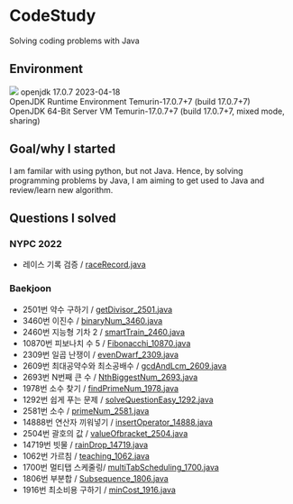 # CodeStudy
Solving coding problems with Java

## Environment
<img src="https://img.shields.io/badge/Java-61DAFB?style=flat&logo=React&logoColor=white"/>
openjdk 17.0.7 2023-04-18
<br>OpenJDK Runtime Environment Temurin-17.0.7+7 (build 17.0.7+7)
<br>OpenJDK 64-Bit Server VM Temurin-17.0.7+7 (build 17.0.7+7, mixed mode, sharing)

## Goal/why I started
I am familar with using python, but not Java. Hence, by solving programming problems by Java, I am aiming to get used to Java and review/learn new algorithm.

## Questions I solved
### NYPC 2022
<ul>
  <li>레이스 기록 검증 / <a href="https://github.com/Testen10/CodeStudy/blob/main/NYPC2022/raceRecord.java", target="_blank">raceRecord.java</a></li>
</ul>

### Baekjoon
<ul>
  <li>2501번 약수 구하기 / <a href="https://github.com/Testen10/CodeStudy/blob/main/Baekjoon/getDivisor_2501.java", target="_blank">getDivisor_2501.java</a></li>
  <li>3460번 이진수 / <a href="https://github.com/Testen10/CodeStudy/blob/main/Baekjoon/binaryNum_3460.java", target="_blank">binaryNum_3460.java</a></li>
  <li>2460번 지능형 기차 2 / <a href="https://github.com/Testen10/CodeStudy/blob/main/Baekjoon/smartTrain_2460.java", target="_blank">smartTrain_2460.java</a></li>
  <li>10870번 피보나치 수 5 / <a href="https://github.com/Testen10/CodeStudy/blob/main/Baekjoon/Fibonacchi_10870.java", target="_blank">Fibonacchi_10870.java</a></li>
  <li>2309번 일곱 난쟁이 / <a href="https://github.com/Testen10/CodeStudy/blob/main/Baekjoon/sevenDwarf_2309.java", target="_blank">evenDwarf_2309.java</a></li>
  <li>2609번 최대공약수와 최소공배수 / <a href="https://github.com/Testen10/CodeStudy/blob/main/Baekjoon/gcdAndLcm_2609.java", target="_blank">gcdAndLcm_2609.java</a></li>
  <li>2693번 N번째 큰 수 / <a href="https://github.com/Testen10/CodeStudy/blob/main/Baekjoon/NthBiggestNum_2693.java", target="_blank">NthBiggestNum_2693.java</a></li>
  <li>1978번 소수 찾기 / <a href="https://github.com/Testen10/CodeStudy/blob/main/Baekjoon/findPrimeNum_1978.java", target="_blank">findPrimeNum_1978.java</a></li>
  <li>1292번 쉽게 푸는 문제 / <a href="https://github.com/Testen10/CodeStudy/blob/main/Baekjoon/solveQuestionEasy_1292.java", target="_blank">solveQuestionEasy_1292.java</a></li>
  <li>2581번 소수 / <a href="https://github.com/Testen10/CodeStudy/blob/main/Baekjoon/primeNum_2581.java", target="_blank">primeNum_2581.java</a></li>
  <li>14888번 연산자 끼워넣기 / <a href="https://github.com/Testen10/CodeStudy/blob/main/Baekjoon/insertOperator_14888.java", target="_blank">insertOperator_14888.java</a></li>
  <li>2504번 괄호의 값 / <a href="https://github.com/Testen10/CodeStudy/blob/main/Baekjoon/valueOfbracket_2504.java", target="_blank">valueOfbracket_2504.java</a></li>
  <li>14719번 빗물 / <a href="https://github.com/Testen10/CodeStudy/blob/main/Baekjoon/rainDrop_14719.java", target="_blank">rainDrop_14719.java</a></li>
  <li>1062번 가르침 / <a href="https://github.com/Testen10/CodeStudy/blob/main/Baekjoon/teaching_1062.java", target="_blank">teaching_1062.java</a></li>
  <li>1700번 멀티탭 스케줄링/ <a href="https://github.com/Testen10/CodeStudy/blob/main/Baekjoon/multiTabScheduling_1700.java", target="_blank">multiTabScheduling_1700.java</a></li>
  <li>1806번 부분합 / <a href="https://github.com/Testen10/CodeStudy/blob/main/Baekjoon/Subsequence_1806.java", target="_blank">Subsequence_1806.java</a></li>
  <li>1916번 최소비용 구하기 / <a href="https://github.com/Testen10/CodeStudy/blob/main/Baekjoon/minCost_1916.java", target="_blank">minCost_1916.java</a></li>
</ul>
